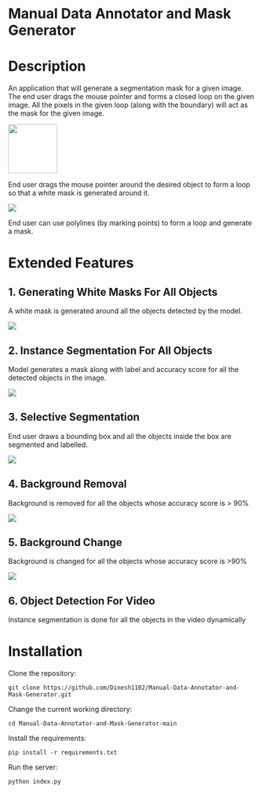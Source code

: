# Manual Data Annotator and Mask Generator

# Description
 An application that will generate a segmentation mask for a given image. The end user drags the mouse pointer and forms a closed loop on the given image. All the pixels in the given loop (along with the boundary) will act as the mask for the given image.
 
 <img src="assets/braintumor.jpeg" width="100">
 
 End user drags the mouse pointer around the desired object to form a loop so that a white mask is generated around it.
 
 ![](assets/nuclei.jpeg)
 
 End user can use polylines (by marking points) to form a loop and generate a mask.
 
 # Extended Features
 
## 1. Generating White Masks For All Objects
 
  A white mask is generated around all the objects detected by the model.
  
![](assets/pills.jpeg)

## 2. Instance Segmentation For All Objects
 
  Model generates a mask along with label and accuracy score for all the detected objects in the image.
  
![](assets/instanceforall.jpg)

## 3. Selective Segmentation

End user draws a bounding box and all the objects inside the box are segmented and labelled.

![](assets/selective.jpeg)

## 4. Background Removal

Background is removed for all the objects whose accuracy score is > 90%

![](assets/bgremove.jpeg)

## 5. Background Change

Background is changed for all the objects whose accuracy score is >90%

![](assets/bgchange.jpeg)

## 6. Object Detection For Video

Instance segmentation is done for all the objects in the video dynamically

# Installation
Clone the repository:

```git clone https://github.com/Dinesh1102/Manual-Data-Annotator-and-Mask-Generator.git```

Change the current working directory:

```cd Manual-Data-Annotator-and-Mask-Generator-main```

Install the requirements:

```pip install -r requirements.txt```

Run the server:

```python index.py```
